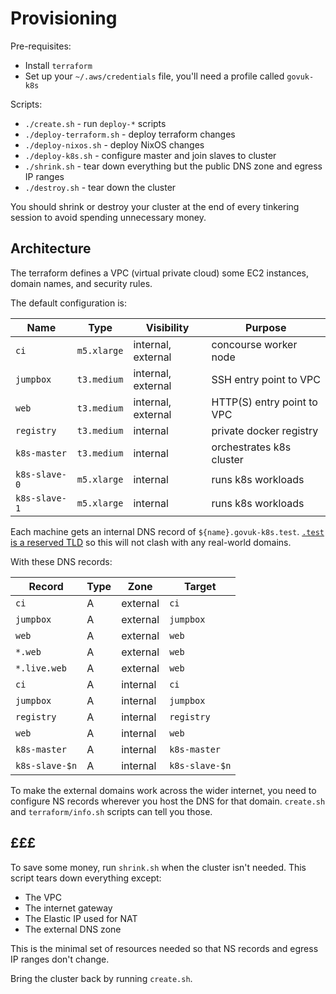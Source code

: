 Provisioning
============

Pre-requisites:

- Install `terraform`
- Set up your `~/.aws/credentials` file, you'll need a profile called `govuk-k8s`

Scripts:

- `./create.sh` - run `deploy-*` scripts
- `./deploy-terraform.sh` - deploy terraform changes
- `./deploy-nixos.sh` - deploy NixOS changes
- `./deploy-k8s.sh` - configure master and join slaves to cluster
- `./shrink.sh` - tear down everything but the public DNS zone and egress IP ranges
- `./destroy.sh` - tear down the cluster

You should shrink or destroy your cluster at the end of every
tinkering session to avoid spending unnecessary money.


Architecture
------------

The terraform defines a VPC (virtual private cloud) some EC2
instances, domain names, and security rules.

The default configuration is:

| Name          | Type        | Visibility         | Purpose                    |
| ------------- | ----------- | ------------------ | -------------------------- |
| `ci`          | `m5.xlarge` | internal, external | concourse worker node      |
| `jumpbox`     | `t3.medium` | internal, external | SSH entry point to VPC     |
| `web`         | `t3.medium` | internal, external | HTTP(S) entry point to VPC |
| `registry`    | `t3.medium` | internal           | private docker registry    |
| `k8s-master`  | `t3.medium` | internal           | orchestrates k8s cluster   |
| `k8s-slave-0` | `m5.xlarge` | internal           | runs k8s workloads         |
| `k8s-slave-1` | `m5.xlarge` | internal           | runs k8s workloads         |

Each machine gets an internal DNS record of `${name}.govuk-k8s.test`.
[`.test` is a reserved TLD][] so this will not clash with any
real-world domains.

[`.test` is a reserved TLD]: https://tools.ietf.org/html/rfc2606

With these DNS records:

| Record             | Type | Zone     | Target         |
| ------------------ | ---- | -------- | -------------- |
| `ci`               | A    | external | `ci`           |
| `jumpbox`          | A    | external | `jumpbox`      |
| `web`              | A    | external | `web`          |
| `*.web`            | A    | external | `web`          |
| `*.live.web`       | A    | external | `web`          |
| `ci`               | A    | internal | `ci`           |
| `jumpbox`          | A    | internal | `jumpbox`      |
| `registry`         | A    | internal | `registry`     |
| `web`              | A    | internal | `web`          |
| `k8s-master`       | A    | internal | `k8s-master`   |
| `k8s-slave-$n`     | A    | internal | `k8s-slave-$n` |

To make the external domains work across the wider internet, you need
to configure NS records wherever you host the DNS for that domain.
`create.sh` and `terraform/info.sh` scripts can tell you those.


£££
---

To save some money, run `shrink.sh` when the cluster isn't needed.
This script tears down everything except:

- The VPC
- The internet gateway
- The Elastic IP used for NAT
- The external DNS zone

This is the minimal set of resources needed so that NS records and
egress IP ranges don't change.

Bring the cluster back by running `create.sh`.
